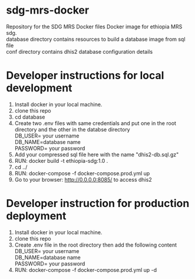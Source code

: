 # sdg-mrs-docker

Repository for the SDG MRS Docker files
Docker image for ethiopia MRS sdg.  
database directory contains resources to build a database image from sql file  
conf directory contains dhis2 database configuration details

# Developer instructions for local development

1. Install docker in your local machine.
2. clone this repo
3. cd database
4. Create two .env files with same credentials and put one in the root directory and the other in the databse directory  
    DB_USER= your username  
    DB_NAME=database name  
    PASSWORD= your password
5. Add your compressed sql file here with the name "dhis2-db.sql.gz"
6. RUN: docker build -t ethiopia-sdg:1.0 .
7. cd ../
8. RUN: docker-compose -f docker-compose.prod.yml up
9. Go to your browser: http://0.0.0.0:8085/ to access dhis2

# Developer instruction for production deployment

1. Install docker in your local machine.
2. clone this repo
3. Create .env file in the root directory then add the following content  
    DB_USER= your username  
    DB_NAME=database name  
    PASSWORD= your password
4. RUN: docker-compose -f docker-compose.prod.yml up -d
